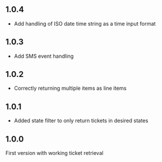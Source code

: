 ## 1.0.4

* Add handling of ISO date time string as a time input format

## 1.0.3

* Add SMS event handling

## 1.0.2

* Correctly returning multiple items as line items

## 1.0.1

* Added state filter to only return tickets in desired states

## 1.0.0

First version with working ticket retrieval
